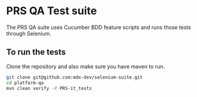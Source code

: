 # PRS QA Test suite

The PRS QA suite uses Cucumber BDD feature scripts and runs those tests through Selenium.

## To run the tests

Clone the repository and also make sure you have maven to run.

```bash
git clone git@github.com:mdx-dev/selenium-suite.git
cd platform-qa
mvn clean verify -P PRS-it_tests
```

